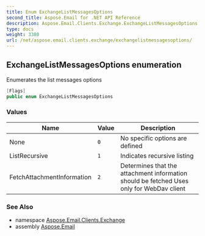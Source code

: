 ```yaml
---
title: Enum ExchangeListMessagesOptions
second_title: Aspose.Email for .NET API Reference
description: Aspose.Email.Clients.Exchange.ExchangeListMessagesOptions enum. Enumerates the list messages options
type: docs
weight: 3380
url: /net/aspose.email.clients.exchange/exchangelistmessagesoptions/
---
```

## ExchangeListMessagesOptions enumeration

Enumerates the list messages options

```csharp
[Flags]
public enum ExchangeListMessagesOptions
```

### Values

| Name | Value | Description |
| --- | --- | --- |
| None | `0` | No specific options are defined |
| ListRecursive | `1` | Indicates recursive listing |
| FetchAttachmentInformation | `2` | Determines that the attachment information should be fetched Uses only for WebDav client |

### See Also

* namespace [Aspose.Email.Clients.Exchange](../../aspose.email.clients.exchange/)
* assembly [Aspose.Email](../../)



